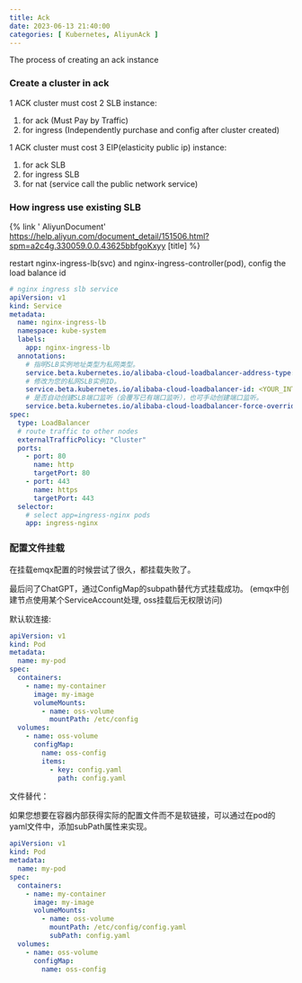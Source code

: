 ```yaml
---
title: Ack
date: 2023-06-13 21:40:00
categories: [ Kubernetes, AliyunAck ]
---
```


The process of creating an ack instance

### Create a cluster in ack

1 ACK cluster must cost 2 SLB instance:

1. for ack      (Must Pay by Traffic)
2. for ingress  (Independently purchase and config after cluster created)

1 ACK cluster must cost 3 EIP(elasticity public ip) instance:

1. for ack SLB
2. for ingress SLB
3. for nat (service call the public network service)

### How ingress use existing SLB

{% link '
AliyunDocument' https://help.aliyun.com/document_detail/151506.html?spm=a2c4g.330059.0.0.43625bbfgoKxyy [title] %}

restart nginx-ingress-lb(svc) and nginx-ingress-controller(pod), config the load balance id

```yaml
# nginx ingress slb service
apiVersion: v1
kind: Service
metadata:
  name: nginx-ingress-lb
  namespace: kube-system
  labels:
    app: nginx-ingress-lb
  annotations:
    # 指明SLB实例地址类型为私网类型。
    service.beta.kubernetes.io/alibaba-cloud-loadbalancer-address-type: intranet
    # 修改为您的私网SLB实例ID。
    service.beta.kubernetes.io/alibaba-cloud-loadbalancer-id: <YOUR_INTRANET_SLB_ID>
    # 是否自动创建SLB端口监听（会覆写已有端口监听），也可手动创建端口监听。
    service.beta.kubernetes.io/alibaba-cloud-loadbalancer-force-override-listeners: 'true'
spec:
  type: LoadBalancer
  # route traffic to other nodes
  externalTrafficPolicy: "Cluster"
  ports:
    - port: 80
      name: http
      targetPort: 80
    - port: 443
      name: https
      targetPort: 443
  selector:
    # select app=ingress-nginx pods
    app: ingress-nginx
```

### 配置文件挂载

在挂载emqx配置的时候尝试了很久，都挂载失败了。

最后问了ChatGPT，通过ConfigMap的subpath替代方式挂载成功。 (emqx中创建节点使用某个ServiceAccount处理, oss挂载后无权限访问)

默认软连接:

```yaml
apiVersion: v1
kind: Pod
metadata:
  name: my-pod
spec:
  containers:
    - name: my-container
      image: my-image
      volumeMounts:
        - name: oss-volume
          mountPath: /etc/config
  volumes:
    - name: oss-volume
      configMap:
        name: oss-config
        items:
          - key: config.yaml
            path: config.yaml
```

文件替代：

如果您想要在容器内部获得实际的配置文件而不是软链接，可以通过在pod的yaml文件中，添加subPath属性来实现。

```yaml
apiVersion: v1
kind: Pod
metadata:
  name: my-pod
spec:
  containers:
    - name: my-container
      image: my-image
      volumeMounts:
        - name: oss-volume
          mountPath: /etc/config/config.yaml
          subPath: config.yaml
  volumes:
    - name: oss-volume
      configMap:
        name: oss-config
```

